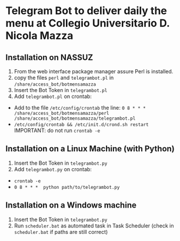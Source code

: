 # Telegram Bot to deliver daily the menu at Collegio Universitario D. Nicola Mazza

## Installation on NASSUZ
 1. From the web interface package manager assure Perl is installed.
 2. copy the files `perl` and `telegrambot.pl` in  `/share/access_bot/botmensamazza`
 3. Insert the Bot Token in `telegrambot.pl`
 4. Add `telegrambot.pl` on crontab:
   * Add to the file `/etc/config/crontab` the line: `0 8 * * * /share/access_bot/botmensamazza/perl /share/access_bot/botmensamazza/telegrambot.pl`
   * `/etc/config/crontab && /etc/init.d/crond.sh restart`  
   IMPORTANT: do not run `crontab -e`

## Installation on a Linux Machine (with Python)
 1. Insert the Bot Token in `telegrambot.py`
 2. Add `telegrambot.py` on crontab:
   * `crontab -e`
   * `0 8 * * *  python path/to/telegrambot.py`  

## Installation on a Windows machine
 1. Insert the Bot Token in `telegrambot.py`
 2. Run `scheduler.bat` as automated task in Task Scheduler (check in `scheduler.bat` if paths are still correct)
